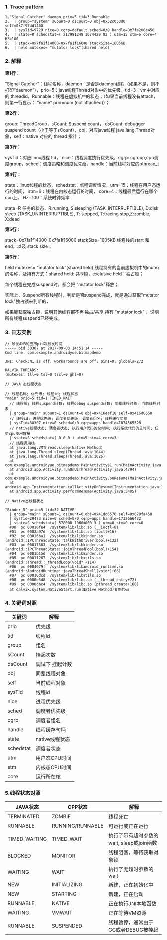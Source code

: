 ### 1. Trace pattern

```
1."Signal Catcher" daemon prio=5 tid=3 Runnable
2.  | group="system" sCount=0 dsCount=0 obj=0x32c050d0 self=0x7f97dd1400
3.  | sysTid=9729 nice=0 cgrp=default sched=0/0 handle=0x7fa200e450
4.  | state=R schedstat=( 217991249 1074429 82 ) utm=15 stm=6 core=4 HZ=100
5.  | stack=0x7fa1f14000-0x7fa1f16000 stackSize=1005KB
6.  | held mutexes= "mutator lock"(shared held)

```

### 2. 解释

**第1行：**

“Signal Catcher”：线程名称，daemon：是否是daemon线程（如果不是，则不打印“daemon”），prio=5：java线程Thread对象中的优先级，tid=3：vm中对应的 threadid，Runnable：线程在虚拟机中的状态；（如果当前线程没有attach，则第一行显示： “name” prio=num (not attached)）；

**第2行：**

group: ThreadGroup，sCount: Suspend count， dsCount: debugger suspend count（小于等于sCount），obj：对应java线程 java.lang.Thread对象，self：native 对应的 thread 指针；

**第3行：**

sysTid：对应linux线程 tid， nice：线程调度执行优先级，cgrp: cgroup,cpu调度group，sched：调度策略和调度优先级，handle：当前线程对应的pthread_t

**第4行：**

state：linux线程的状态，schedstat：线程调度情况，utm=15：线程在用户态运行的时间， stm=6：线程在内核态运行的时间， core=4：线程最后运行在哪个cpu上， HZ=100：系统时钟频率

state=R 任务的状态，R:running, S:sleeping (TASK_INTERRUPTIBLE), D:disk sleep (TASK_UNINTERRUPTIBLE), T: stopped, T:tracing stop,Z:zombie, X:dead

**第5行：**

stack=0x7fa1f14000-0x7fa1f16000 stackSize=1005KB
线程栈的start 和 end，以及 stack size；

**第6行：**

held mutexes= “mutator lock”(shared held)
线程持有的当前虚拟机中的mutex的名称，及持有方式：shared held: 共享锁，exclusive held：独占锁；

每个线程在完成suspend时，都会把 “mutator lock”释放；

实际上，Suspend所有线程时，判断是否suspend完成，就是通过获取"mutator lock"独占锁来判断的，

如果能获取独占锁，说明其他线程都不再 独占/共享 持有 “mutator lock” ，说明所有线程suspend已经完成。

### 3. 日志实例

```
// 触发ANR的应用pid及触发时间
----- pid 30307 at 2017-09-03 14:51:14 -----
Cmd line: com.example.androidyue.bitmapdemo

JNI: CheckJNI is off; workarounds are off; pins=0; globals=272

DALVIK THREADS:
(mutexes: tll=0 tsl=0 tscl=0 ghl=0)

// JAVA 态线程状态

// 线程名称; 优先级; 线程id; 线程状态
"main" prio=5 tid=1 TIMED_WAIT
  // 线程组; 线程suspend计数; 线程debug suspend计数; 同辈线程对象; 当前线程对象
  | group="main" sCount=1 dsCount=0 obj=0x416eaf18 self=0x416d8650
  // 线程id; 进程优先级; 调度者优先级; 调度者组名; 线程缓存句柄
  | sysTid=30307 nice=0 sched=0/0 cgrp=apps handle=1074565528
  // native线程状态; 调度者状态; 执行用户代码的总时间; 执行系统代码的总时间; 任务cpu使用数量
  | state=S schedstat=( 0 0 0 ) utm=5 stm=4 core=3
  // 线程调用栈
  at java.lang.VMThread.sleep(Native Method)
  at java.lang.Thread.sleep(Thread.java:1044)
  at java.lang.Thread.sleep(Thread.java:1026)
  at com.example.androidyue.bitmapdemo.MainActivity$1.run(MainActivity.java:27)
  at android.app.Activity.runOnUiThread(Activity.java:4794)
  at com.example.androidyue.bitmapdemo.MainActivity.onResume(MainActivity.java:33)
  at android.app.Instrumentation.callActivityOnResume(Instrumentation.java:1282)
  at android.app.Activity.performResume(Activity.java:5405)

// Native态线程状态

"Binder_5" prio=5 tid=32 NATIVE
  | group="main" sCount=1 dsCount=0 obj=0x41dd6570 self=0x678fa458
  | sysTid=29473 nice=0 sched=0/0 cgrp=apps handle=1732666432
  | state=S schedstat=( 578000 10600000 3 ) utm=0 stm=0 core=0
  #00  pc 00016fe4  /system/lib/libc.so (__ioctl+8)
  #01  pc 0002a97d  /system/lib/libc.so (ioctl+16)
  #02  pc 00016ba1  /system/lib/libbinder.so (android::IPCThreadState::talkWithDriver(bool)+132)
  #03  pc 00017363  /system/lib/libbinder.so (android::IPCThreadState::joinThreadPool(bool)+154)
  #04  pc 0001b15d  /system/lib/libbinder.so
  #05  pc 00011267  /system/lib/libutils.so (android::Thread::_threadLoop(void*)+114)
  #06  pc 0004679f  /system/lib/libandroid_runtime.so (android::AndroidRuntime::javaThreadShell(void*)+66)
  #07  pc 00010dcd  /system/lib/libutils.so
  #08  pc 0000e3d8  /system/lib/libc.so (__thread_entry+72)
  #09  pc 0000dac4  /system/lib/libc.so (pthread_create+160)
  at dalvik.system.NativeStart.run(Native Method)复制代码
```




### 4. 关键词对照

| 关键词    | 解释            |
| --------- | --------------- |
| prio      | 优先级          |
| tid       | 线程id          |
| group     | 组名            |
| sCount    | 挂起次数        |
| dsCount   | 调试下 挂起计数 |
| obj       | 同辈线程对象    |
| self      | 当前线程对象    |
| sysTid    | 线程id          |
| nice      | 进程优先级      |
| sched     | 调度者优先级    |
| cgrp      | 调度者组名      |
| handle    | 线程缓存句柄    |
| state     | native线程状态  |
| schedstat | 调度者状态      |
| utm       | 用户态CPU时间   |
| stm       | 内核态CPU时间   |
| core      | 运行所在核      |

### 5.线程状态对照

| JAVA状态      | CPP状态          | 解释                                      |
| ------------- | ---------------- | ----------------------------------------- |
| TERMINATED    | ZOMBIE           | 线程死亡                                  |
| RUNNABLE      | RUNNING/RUNNABLE | 可运行或正在运行                          |
| TIMED_WAITING | TIMED_WAIT       | 执行了带有超时参数的wait, sleep或join函数 |
| BLOCKED       | MONITOR          | 线程阻塞，等待获取对象锁                  |
| WAITING       | WAIT             | 执行了无超时参数的wait                    |
| NEW           | INITIALIZING     | 新建，正在初始化中                        |
| NEW           | STARTING         | 新建，正在启动                            |
| RUNNABLE      | NATIVE           | 正在执行JNI本地函数                       |
| WAITING       | VMWAIT           | 正在等待VM资源                            |
| RUNNABLE      | SUSPENDED        | 线程暂停，通常由于GC或者DEBUG被挂起       |



